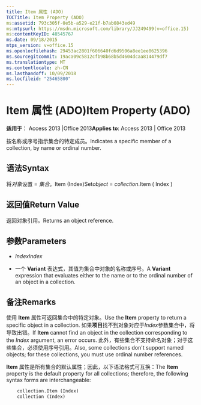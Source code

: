 ```yaml
---
title: Item 属性 (ADO)
TOCTitle: Item Property (ADO)
ms:assetid: 793c305f-0e5b-a529-e21f-b7ab0843ed49
ms:mtpsurl: https://msdn.microsoft.com/library/JJ249499(v=office.15)
ms:contentKeyID: 48545767
ms.date: 09/18/2015
mtps_version: v=office.15
ms.openlocfilehash: 29453ac2801f606640fd6d9506a8ee1ee8625396
ms.sourcegitcommit: 19aca09c5812cfb98b68b5d4604dcaa814479df7
ms.translationtype: MT
ms.contentlocale: zh-CN
ms.lasthandoff: 10/09/2018
ms.locfileid: "25465800"
---
```

# <a name="item-property-ado"></a><span data-ttu-id="aa45d-102">Item 属性 (ADO)</span><span class="sxs-lookup"><span data-stu-id="aa45d-102">Item Property (ADO)</span></span>

<span data-ttu-id="aa45d-103">**适用于**： Access 2013 |Office 2013</span><span class="sxs-lookup"><span data-stu-id="aa45d-103">**Applies to**: Access 2013 | Office 2013</span></span>

<span data-ttu-id="aa45d-104">按名称或序号指示集合的特定成员。</span><span class="sxs-lookup"><span data-stu-id="aa45d-104">Indicates a specific member of a collection, by name or ordinal number.</span></span>

## <a name="syntax"></a><span data-ttu-id="aa45d-105">语法</span><span class="sxs-lookup"><span data-stu-id="aa45d-105">Syntax</span></span>

<span data-ttu-id="aa45d-106">将*对象*设置 = *集合*。Item (Index)</span><span class="sxs-lookup"><span data-stu-id="aa45d-106">Set*object* = *collection*.Item ( Index )</span></span>

## <a name="return-value"></a><span data-ttu-id="aa45d-107">返回值</span><span class="sxs-lookup"><span data-stu-id="aa45d-107">Return Value</span></span>

<span data-ttu-id="aa45d-108">返回对象引用。</span><span class="sxs-lookup"><span data-stu-id="aa45d-108">Returns an object reference.</span></span>

## <a name="parameters"></a><span data-ttu-id="aa45d-109">参数</span><span class="sxs-lookup"><span data-stu-id="aa45d-109">Parameters</span></span>

- <span data-ttu-id="aa45d-110">*Index*</span><span class="sxs-lookup"><span data-stu-id="aa45d-110">*Index*</span></span>

- <span data-ttu-id="aa45d-111">一个 **Variant** 表达式，其值为集合中对象的名称或序号。</span><span class="sxs-lookup"><span data-stu-id="aa45d-111">A **Variant** expression that evaluates either to the name or to the ordinal number of an object in a collection.</span></span>

## <a name="remarks"></a><span data-ttu-id="aa45d-112">备注</span><span class="sxs-lookup"><span data-stu-id="aa45d-112">Remarks</span></span>

<span data-ttu-id="aa45d-113">使用 **Item** 属性可返回集合中的特定对象。</span><span class="sxs-lookup"><span data-stu-id="aa45d-113">Use the **Item** property to return a specific object in a collection.</span></span> <span data-ttu-id="aa45d-114">如果**项目**找不到对象对应于*Index*参数集合中，将导致出错。</span><span class="sxs-lookup"><span data-stu-id="aa45d-114">If **Item** cannot find an object in the collection corresponding to the *Index* argument, an error occurs.</span></span> <span data-ttu-id="aa45d-115">此外，有些集合不支持命名对象；对于这些集合，必须使用序号引用。</span><span class="sxs-lookup"><span data-stu-id="aa45d-115">Also, some collections don't support named objects; for these collections, you must use ordinal number references.</span></span>

<span data-ttu-id="aa45d-116">**Item** 属性是所有集合的默认属性；因此，以下语法格式可互换：</span><span class="sxs-lookup"><span data-stu-id="aa45d-116">The **Item** property is the default property for all collections; therefore, the following syntax forms are interchangeable:</span></span>

```vb
    collection.Item (Index)
    collection (Index)
```
